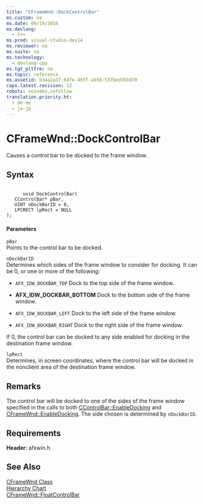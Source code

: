 ```yaml
---
title: "CFrameWnd::DockControlBar"
ms.custom: na
ms.date: 09/19/2016
ms.devlang: 
  - C++
ms.prod: visual-studio-dev14
ms.reviewer: na
ms.suite: na
ms.technology: 
  - devlang-cpp
ms.tgt_pltfrm: na
ms.topic: reference
ms.assetid: b34a2a37-64fe-49ff-a556-537bed35b970
caps.latest.revision: 12
robots: noindex,nofollow
translation.priority.ht: 
  - de-de
  - ja-jp
---
```

# CFrameWnd::DockControlBar
Causes a control bar to be docked to the frame window.  
  
## Syntax  
  
```  
  
      void DockControlBar(  
   CControlBar* pBar,  
   UINT nDockBarID = 0,  
   LPCRECT lpRect = NULL   
);  
```  
  
#### Parameters  
 `pBar`  
 Points to the control bar to be docked.  
  
 `nDockBarID`  
 Determines which sides of the frame window to consider for docking. It can be 0, or one or more of the following:  
  
-   `AFX_IDW_DOCKBAR_TOP` Dock to the top side of the frame window.  
  
-   **AFX_IDW_DOCKBAR_BOTTOM** Dock to the bottom side of the frame window.  
  
-   `AFX_IDW_DOCKBAR_LEFT` Dock to the left side of the frame window.  
  
-   `AFX_IDW_DOCKBAR_RIGHT` Dock to the right side of the frame window.  
  
 If 0, the control bar can be docked to any side enabled for docking in the destination frame window.  
  
 `lpRect`  
 Determines, in screen coordinates, where the control bar will be docked in the nonclient area of the destination frame window.  
  
## Remarks  
 The control bar will be docked to one of the sides of the frame window specified in the calls to both [CControlBar::EnableDocking](../vs140/CControlBar--EnableDocking.md) and [CFrameWnd::EnableDocking](../vs140/CFrameWnd--EnableDocking.md). The side chosen is determined by `nDockBarID`.  
  
## Requirements  
 **Header:** afxwin.h  
  
## See Also  
 [CFrameWnd Class](../vs140/CFrameWnd-Class.md)   
 [Hierarchy Chart](../vs140/Hierarchy-Chart.md)   
 [CFrameWnd::FloatControlBar](../vs140/CFrameWnd--FloatControlBar.md)